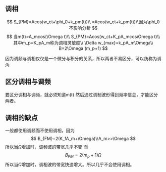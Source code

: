 ## 调相
$$
S_{PM}=Acos(w_ct+\phi_0+k_pm(t))\\
=Acos(w_ct+k_pm(t))\\因为\phi_0不影响分析
$$
$$
当m(t)=A_mcos(\Omega t)\\
S_{PM}=Acos(w_ct+K_pA_mcos\Omega t)\\
其中m_p=K_pA_m称为调相灵敏度\\
\Delta w_{max}=k_pA_m\Omega\\
B=2\Omega (m_p+1)
$$

因为调频与调相仅仅是一个微分与积分的关系，所以两者不易区分，可以统称为调角
## 区分调相与调频
要区分调相与调频，就必须知道m(t)
然后通过调制波形得到频率信息，才能区分两者。
## 调相的缺点
一般都使用调频而不使用调相，因为
$$
B_{FM}=2(K_fA_m+\Omega)\\A_m>>\Omega
$$
所以当$\Omega$增加时，调频波的带宽几乎不变
而
$$
B_{PM}=2(m_p+1)\Omega
$$
所以当$\Omega$增加时，调相波的带宽快速增大。所以几乎不会使用调相。